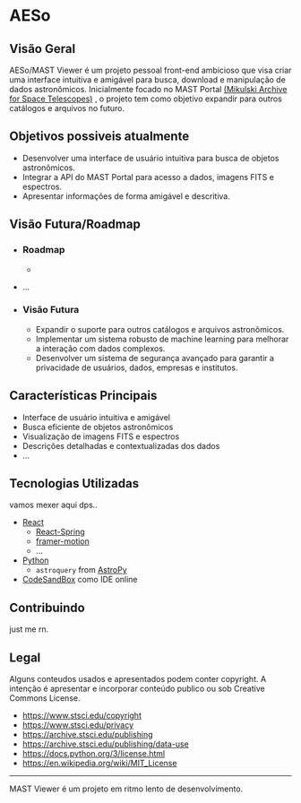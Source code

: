 # AESo

## Visão Geral

AESo/MAST Viewer é um projeto pessoal front-end ambicioso que visa criar uma interface intuitiva e amigável para busca, download e manipulação de dados astronômicos. Inicialmente focado no MAST Portal [(Mikulski Archive for Space Telescopes)](https://mast.stsci.edu/portal/Mashup/Clients/Mast/Portal.html)
, o projeto tem como objetivo expandir para outros catálogos e arquivos no futuro.

## Objetivos possiveis atualmente

- Desenvolver uma interface de usuário intuitiva para busca de objetos astronômicos.
- Integrar a API do MAST Portal para acesso a dados, imagens FITS e espectros.
- Apresentar informações de forma amigável e descritiva.

## Visão Futura/Roadmap

- ### Roadmap
    -

- ...

- ### Visão Futura
    - Expandir o suporte para outros catálogos e arquivos astronômicos.
    - Implementar um sistema robusto de machine learning para melhorar a interação com dados complexos.
    - Desenvolver um sistema de segurança avançado para garantir a privacidade de usuários, dados, empresas e institutos.

## Características Principais

- Interface de usuário intuitiva e amigável
- Busca eficiente de objetos astronômicos
- Visualização de imagens FITS e espectros
- Descrições detalhadas e contextualizadas dos dados
- ...
## Tecnologias Utilizadas
vamos mexer aqui dps..
- [React](https://react.dev/)
    - [React-Spring](https://www.react-spring.dev/)
    - [framer-motion](https://github.com/framer/motion)
    - ...
- [Python](https://python.org/)
    - `astroquery` from [AstroPy](https://www.astropy.org/)
- [CodeSandBox](https://github.com/codesandbox/codesandbox-client) como IDE online 

## Contribuindo
just me rn.


## Legal

Alguns conteudos usados e apresentados podem conter copyright. A intenção é apresentar e incorporar conteúdo publico ou sob Creative Commons License.

- https://www.stsci.edu/copyright
- https://www.stsci.edu/privacy
- https://archive.stsci.edu/publishing
- https://archive.stsci.edu/publishing/data-use
- https://docs.python.org/3/license.html
- https://en.wikipedia.org/wiki/MIT_License

---

MAST Viewer é um projeto em ritmo lento de desenvolvimento.

